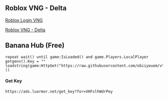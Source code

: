 Roblox VNG - Delta
-
[Roblox Login VNG](https://www.mediafire.com/file/f4m0uri2pc6q4u6/V2.653_Login_VNG.apk/file)

[Roblox VNG - Delta](https://www.mediafire.com/file/iocbo67lv2ccn2q/V2.653_Delta_X_VNG.apk/file)

Banana Hub (Free)
-
```
repeat wait() until game:IsLoaded() and game.Players.LocalPlayer 
getgenv().Key = "" 
loadstring(game:HttpGet("https://raw.githubusercontent.com/obiiyeuem/vthangsitink/main/BananaHub.lua"))()
```
#### Get Key
```
https://ads.luarmor.net/get_key?for=VHFslhWdrPey
```

